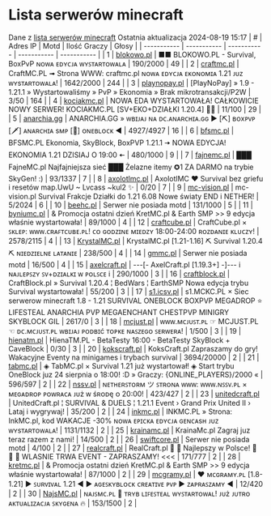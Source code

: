 
# Lista serwerów minecraft
Dane z [lista serwerów minecraft](https://mcserwery.pl/)
Ostatnia aktualizacja 2024-08-19 15:17
| # | Adres IP | Motd | Ilość Graczy | Głosy |
| ----------- | ----------- | ----------- | ----------- | ----------- |
| 1 | 	[blokowo.pl](https://mcserwery.pl/serwery/minecraft/98/) | ■■ BLOKOWO.PL - Survival, BoxPvP ɴᴏᴡᴀ ᴇᴅʏᴄᴊᴀ ᴡʏꜱᴛᴀʀᴛᴏᴡᴀʟᴀ | 190/2000 | 49 |
| 2 | 	[craftmc.pl](https://mcserwery.pl/serwery/minecraft/87/) | CraftMC.PL ➟ Strona WWW: craftmc.pl ɴᴏᴡᴀ ᴇᴅʏᴄᴊᴀ ᴇᴋᴏɴᴏᴍɪᴀ 1.21 ᴊᴜᴢ ᴡʏѕᴛᴀʀᴛᴏᴡᴀʟᴀ! | 1642/2000 | 244 |
| 3 | 	[playnopay.pl](https://mcserwery.pl/serwery/minecraft/257/) | [PlayNoPay] » 1.9 - 1.21.1 » Wystartowaliśmy » PvP » Ekonomia » Brak mikrotransakcji/P2W | 3/50 | 164 |
| 4 | 	[kociakmc.pl](https://mcserwery.pl/serwery/minecraft/213/) | NOWA EDA WYSTARTOWAŁA! CAŁKOWICIE NOWY SERWER! KOCIAKMC.PL [SV+EKO+DZIAŁKI 1.20.4] 🚀😊 | 11/100 | 29 |
| 5 | 	[anarchia.gg](https://mcserwery.pl/serwery/minecraft/14/) | ANARCHIA.GG » ᴡʙɪᴊᴀᴊ ɴᴀ ᴅᴄ.ᴀɴᴀʀᴄʜɪᴀ.ɢɢ ► [⛏] ʙᴏхᴘᴠᴘ  [🗡] ᴀɴᴀʀᴄʜɪᴀ ѕᴍᴘ  [🎣] ᴏɴᴇʙʟᴏᴄᴋ ◄ | 4927/4927 | 16 |
| 6 | 	[bfsmc.pl](https://mcserwery.pl/serwery/minecraft/2/) | BFSMC.PL  Ekonomia, SkyBlock, BoxPVP  1.21.1 🠆 NOWA EDYCJA! EKONOMIA 1.21 DZISIAJ O 19:00 🠄 | 480/1000 | 9 |
| 7 | 	[fajnemc.pl](https://mcserwery.pl/serwery/minecraft/100/) | ███ FajneMC.pl  Najfajniejsza sieć ███ Żelazne itemy ✪1 ZA DARMO na trybie SkyGen! :) | 93/1337 | 7 |
| 8 | 	[axolotlmc.pl](https://mcserwery.pl/serwery/minecraft/251/) | AxolotlMC ❤ Survival bez griefu i resetów map.UwU ~ Lvcass ~kul2 ✨ | 0/20 | 7 |
| 9 | 	[mc-vision.pl](https://mcserwery.pl/serwery/minecraft/211/) | mc-vision.pl Survival Frakcje Działki do 1.21 6.08 Nowe światy END i NETHER! | 5/2024 | 6 |
| 10 | 	[beehc.pl](https://mcserwery.pl/serwery/minecraft/227/) | Serwer nie posiada motd | 131/1000 | 5 |
| 11 | 	[byniumc.pl](https://mcserwery.pl/serwery/minecraft/157/) | & Promocja ostatni dzień  KretMC.pl & Earth SMP >> 9 edycja właśnie wystartowała! | 89/1000 | 4 |
| 12 | 	[craftcube.pl](https://mcserwery.pl/serwery/minecraft/196/) | CraftCube.pl × ꜱᴋʟᴇᴘ: ᴡᴡᴡ.ᴄʀᴀꜰᴛᴄᴜʙᴇ.ᴘʟ!  ᴄᴏ ɢᴏᴅᴢɪɴᴇ ᴍɪᴇᴅᴢʏ 18:00-24:00 ʀᴏᴢᴅᴀɴɪᴇ ᴋʟᴜᴄᴢʏ! | 2578/2115 | 4 |
| 13 | 	[KrystalMC.pl](https://mcserwery.pl/serwery/minecraft/202/) | KrystalMC.pl [1.21-1.16]  ⛏ Survival 1.20.4 ⛏  ɴɪᴇᴅᴢɪᴇʟɴᴇ ʟᴀᴛᴀɴɪᴇ | 238/500 | 4 |
| 14 | 	[gmmc.pl](https://mcserwery.pl/serwery/minecraft/292/) | Serwer nie posiada motd | 16/500 | 4 |
| 15 | 	[axelcraft.pl](https://mcserwery.pl/serwery/minecraft/223/) | ---[- AxelCraft.pl [1.19.3+] -]--- i ɴᴀᴊʟᴇᴘꜱᴢʏ ꜱᴠ+ᴅᴢɪᴀʟᴋɪ ᴡ ᴘᴏʟꜱᴄᴇ i | 290/1000 | 3 |
| 16 | 	[craftblock.pl](https://mcserwery.pl/serwery/minecraft/280/) | CraftBlock.pl » Survival 1.20.4 ¦ BedWars ¦ EarthSMP Nowa edycja trybu Survival wystartowała! | 55/200 | 3 |
| 17 | 	[s1.icsv.pl](https://mcserwery.pl/serwery/minecraft/286/) |  s1.MCKC.PL × Siec serwerow minecraft 1.8 - 1.21 SURVIVAL  ONEBLOCK  BOXPVP  MEGADROP  ⭐ LIFESTEAL  ANARCHIA  PVP  MEGAENCHANT  CHESTPVP  MINIGRY  SKYBLOCK  GIL | 2617/0 | 3 |
| 18 | 	[mcjust.pl](https://mcserwery.pl/serwery/minecraft/762/) | ᴡᴡᴡ.ᴍᴄᴊᴜꜱᴛ.ᴘʟ ☞ MCJUST.PL ☜ ᴅᴄ.ᴍᴄᴊᴜꜱᴛ.ᴘʟ ᴡʙɪᴊᴀᴊ ᴘᴏᴅʙɪć ᴛᴏᴘᴋᴇ ɴᴀꜱᴢᴇɢᴏ ꜱᴇʀᴡᴇʀᴀ! | 1/500 | 3 |
| 19 | 	[hienatm.pl](https://mcserwery.pl/serwery/minecraft/764/) | HienaTM.PL - BetaTesty 16:00 - BetaTesty SkyBlock + CaveBlock | 0/30 | 3 |
| 20 | 	[kokscraft.pl](https://mcserwery.pl/serwery/minecraft/1/) | KoksCraft.pl  Zapraszamy do gry! Wakacyjne Eventy na minigames i trybach survival | 3694/20000 | 2 |
| 21 | 	[tabmc.pl](https://mcserwery.pl/serwery/minecraft/3/) | ◈ TabMC.pl × Survival 1.21 już wystartował!  ◈ Start trybu OneBlock juz 24 sierpnia o 18:00! :D » Graczy: {ONLINE_PLAYERS}/2000 « | 596/597 | 2 |
| 22 | 	[nssv.pl](https://mcserwery.pl/serwery/minecraft/4/) | ɴᴇᴛʜᴇʀꜱᴛᴏʀᴍ ツ ꜱᴛʀᴏɴᴀ ᴡᴡᴡ: ᴡᴡᴡ.ɴꜱꜱᴠ.ᴘʟ × ᴍᴇɢᴀᴅʀᴏᴘ ᴘᴏᴡʀᴀᴄᴀ ᴊᴜż ᴡ śʀᴏᴅę ᴏ 20:00! | 423/427 | 2 |
| 23 | 	[unitedcraft.pl](https://mcserwery.pl/serwery/minecraft/11/) | UnitedCraft.pl ¦ SURVIVAL & DUELS ¦ 1.21.1 Event › Grand Prix United II › Lataj i wygrywaj! | 35/200 | 2 |
| 24 | 	[inkmc.pl](https://mcserwery.pl/serwery/minecraft/15/) | INKMC.PL » Strona: InkMC.pl, kod WAKACJE -30%  ɴᴏᴡᴀ ᴇᴘɪᴄᴋᴀ ᴇᴅʏᴄᴊᴀ ɢᴇɴᴄᴀsʜ ᴊᴜᴢ ᴡʏsᴛᴀʀᴛᴏᴡᴀʟᴀ! | 1131/1132 | 2 |
| 25 | 	[krainamc.pl](https://mcserwery.pl/serwery/minecraft/39/) | KrainaMc.pl  Zagraj juz teraz razem z nami! | 14/500 | 2 |
| 26 | 	[swiftcore.pl](https://mcserwery.pl/serwery/minecraft/60/) | Serwer nie posiada motd | 4/100 | 2 |
| 27 | 	[realcraft.pl](https://mcserwery.pl/serwery/minecraft/63/) | RealCraft.pl   Najlepszy w Polsce!    WLASNIE TRWA EVENT - ZAPRASZAMY! <<< | 171/777 | 2 |
| 28 | 	[kretmc.pl](https://mcserwery.pl/serwery/minecraft/182/) | & Promocja ostatni dzień  KretMC.pl & Earth SMP >> 9 edycja właśnie wystartowała! | 87/1000 | 2 |
| 29 | 	[mcgramy.pl](https://mcserwery.pl/serwery/minecraft/197/) | ❤ ᴍᴄɢʀᴀᴍʏ.ᴘʟ [1.8-1.21] ▶ ꜱᴜʀᴠɪᴠᴀʟ 1.21 ◀  ▶ ᴀɢᴇꜱᴋʏʙʟᴏᴄᴋ  ᴄʀᴇᴀᴛɪᴠᴇ  ᴘᴠᴘ ▶ ᴢᴀᴘʀᴀꜱᴢᴀᴍʏ ◀ | 12/420 | 2 |
| 30 | 	[NajsMC.pl](https://mcserwery.pl/serwery/minecraft/237/) | ɴᴀᴊꜱᴍᴄ.ᴘʟ ➯ ᴛʀʏʙ ʟɪꜰᴇꜱᴛᴇᴀʟ ᴡʏꜱᴛᴀʀᴛᴏᴡᴀʟ! ᴊᴜż ᴊᴜᴛʀᴏ ᴀᴋᴛᴜᴀʟɪᴢᴀᴄᴊᴀ ꜱᴋʏɢᴇɴᴀ 🔥 | 153/1500 | 2 |
